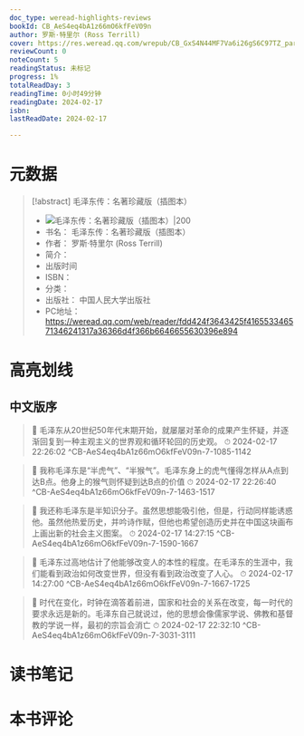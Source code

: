 ```yaml
---
doc_type: weread-highlights-reviews
bookId: CB_AeS4eq4bA1z66mO6kfFeV09n
author: 罗斯·特里尔 (Ross Terrill)
cover: https://res.weread.qq.com/wrepub/CB_GxS4N44MF7Va6i26gS6C97TZ_parsecover
reviewCount: 0
noteCount: 5
readingStatus: 未标记
progress: 1%
totalReadDay: 3
readingTime: 0小时49分钟
readingDate: 2024-02-17
isbn: 
lastReadDate: 2024-02-17

---
```

# 元数据
> [!abstract] 毛泽东传：名著珍藏版（插图本）
> - ![ 毛泽东传：名著珍藏版（插图本）|200](https://res.weread.qq.com/wrepub/CB_GxS4N44MF7Va6i26gS6C97TZ_parsecover)
> - 书名： 毛泽东传：名著珍藏版（插图本）
> - 作者： 罗斯·特里尔 (Ross Terrill)
> - 简介： 
> - 出版时间 
> - ISBN： 
> - 分类： 
> - 出版社： 中国人民大学出版社
> - PC地址：https://weread.qq.com/web/reader/fdd424f3643425f416553346571346241317a36366d4f366b6646655630396e894

# 高亮划线

## 中文版序

> 📌 毛泽东从20世纪50年代末期开始，就屡屡对革命的成果产生怀疑，并逐渐回复到一种主观主义的世界观和循环轮回的历史观。 
> ⏱ 2024-02-17 22:26:02 ^CB-AeS4eq4bA1z66mO6kfFeV09n-7-1085-1142

> 📌 我称毛泽东是“半虎气”、“半猴气”。毛泽东身上的虎气懂得怎样从A点到达B点。他身上的猴气则怀疑到达B点的价值 
> ⏱ 2024-02-17 22:26:40 ^CB-AeS4eq4bA1z66mO6kfFeV09n-7-1463-1517

> 📌 我还称毛泽东是半知识分子。虽然思想能吸引他，但是，行动同样能诱惑他。虽然他热爱历史，并吟诗作赋，但他也希望创造历史并在中国这块画布上画出新的社会主义图案。 
> ⏱ 2024-02-17 14:27:15 ^CB-AeS4eq4bA1z66mO6kfFeV09n-7-1590-1667

> 📌 毛泽东过高地估计了他能够改变人的本性的程度。在毛泽东的生涯中，我们能看到政治如何改变世界，但没有看到政治改变了人心。 
> ⏱ 2024-02-17 14:27:00 ^CB-AeS4eq4bA1z66mO6kfFeV09n-7-1667-1725

> 📌 时代在变化，时钟在滴答着前进，国家和社会的关系在改变，每一时代的要求永远是新的。毛泽东自己就说过，他的思想会像儒家学说、佛教和基督教的学说一样，最初的宗旨会消亡 
> ⏱ 2024-02-17 22:32:10 ^CB-AeS4eq4bA1z66mO6kfFeV09n-7-3031-3111

# 读书笔记

# 本书评论
